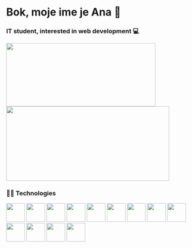 # Bok, moje ime je Ana 👋
### IT student, interested in web development 💻


<a href="https://github.com/CroAnna/github-readme-stats">
<img height="170px" width="400px" align="center" src="https://github-readme-stats.vercel.app/api/top-langs/?username=croanna&layout=compact&title_color=ffffff&icon_color=bb2acf&text_color=daf7dc&bg_color=0E1819" />

<a href="https://github.com/CroAnna/convoychat">
  <img height="200px" width="437px" align="center" src="https://github-readme-stats.vercel.app/api?username=CroAnna&&show_icons=true&title_color=ffffff&icon_color=bb2acf&text_color=daf7dc&bg_color=0E1819" />
</a>

### 👩‍💻 Technologies
<div >
<img height="50px" src="https://user-images.githubusercontent.com/25181517/117447535-f00a3a00-af3d-11eb-89bf-45aaf56dbaf1.png" />
<img height="50px" src="https://user-images.githubusercontent.com/25181517/117447663-0fa16280-af3e-11eb-8677-bcf8e4f8e298.png" />
<img height="50px" src="https://user-images.githubusercontent.com/25181517/117447155-6a868a00-af3d-11eb-9cfe-245df15c9f3f.png" />
<img height="50px" src="https://upload.wikimedia.org/wikipedia/commons/thumb/a/a7/React-icon.svg/2300px-React-icon.svg.png" />
<img height="50px" src="https://upload.wikimedia.org/wikipedia/commons/5/50/Angular-logo.png" />
<img height="50px" src="https://upload.wikimedia.org/wikipedia/commons/thumb/1/18/ISO_C%2B%2B_Logo.svg/1822px-ISO_C%2B%2B_Logo.svg.png" />
<img height="50px" src="https://user-images.githubusercontent.com/25181517/121405384-444d7300-c95d-11eb-959f-913020d3bf90.png" />
<img height="50px" width="50px" src="https://user-images.githubusercontent.com/25181517/121405947-e8371e80-c95d-11eb-9e81-432e077edd40.png" />
<img height="50px" src="https://user-images.githubusercontent.com/25181517/117208740-bfb78400-adf5-11eb-97bb-09072b6bedfc.png" />
<img height="50px" src="https://user-images.githubusercontent.com/25181517/117364277-fc4eb280-aebd-11eb-8769-a3583c6a2037.png" />
<img height="50px" src="https://cdn-icons-png.flaticon.com/512/5968/5968705.png" />
<img height="50px" src="https://iconarchive.com/download/i98223/dakirby309/simply-styled/Blender.ico" />
<img height="50px" src="https://upload.wikimedia.org/wikipedia/commons/thumb/2/20/Photoshop_CC_icon.png/615px-Photoshop_CC_icon.png" />
</div>

